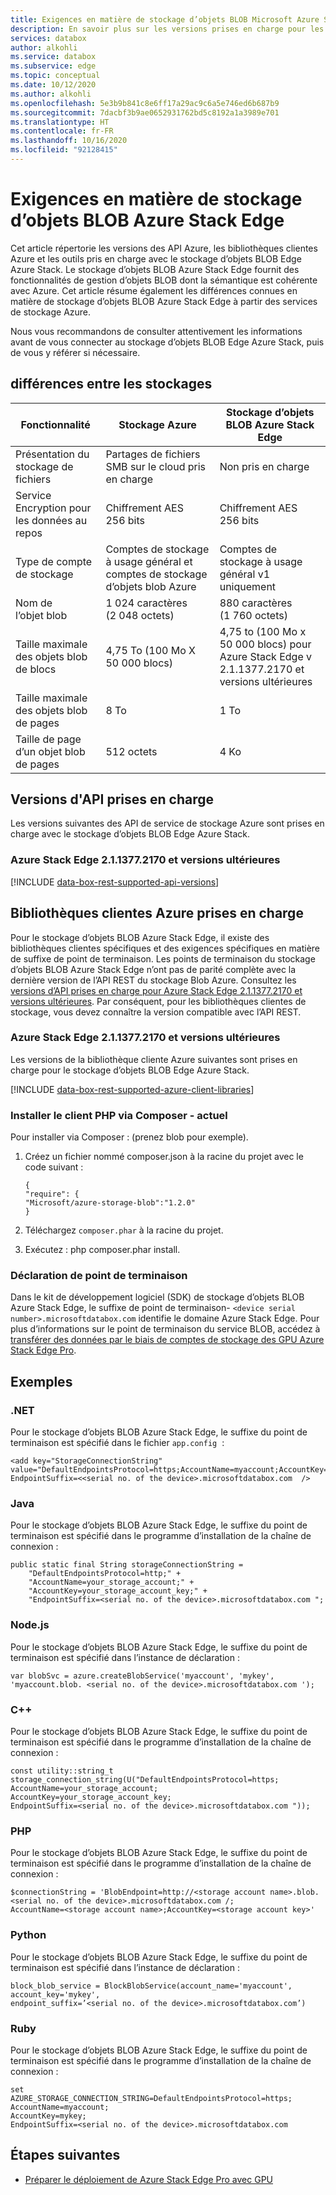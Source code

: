 ```yaml
---
title: Exigences en matière de stockage d’objets BLOB Microsoft Azure Stack Edge | Microsoft Docs
description: En savoir plus sur les versions prises en charge pour les API, les kits de développement logiciel et les bibliothèques clientes pour le stockage d’objets BLOB Azure Stack Edge
services: databox
author: alkohli
ms.service: databox
ms.subservice: edge
ms.topic: conceptual
ms.date: 10/12/2020
ms.author: alkohli
ms.openlocfilehash: 5e3b9b841c8e6ff17a29ac9c6a5e746ed6b687b9
ms.sourcegitcommit: 7dacbf3b9ae0652931762bd5c8192a1a3989e701
ms.translationtype: HT
ms.contentlocale: fr-FR
ms.lasthandoff: 10/16/2020
ms.locfileid: "92128415"
---
```

# <a name="azure-stack-edge-blob-storage-requirements"></a>Exigences en matière de stockage d’objets BLOB Azure Stack Edge

Cet article répertorie les versions des API Azure, les bibliothèques clientes Azure et les outils pris en charge avec le stockage d’objets BLOB Edge Azure Stack. Le stockage d’objets BLOB Azure Stack Edge fournit des fonctionnalités de gestion d’objets BLOB dont la sémantique est cohérente avec Azure. Cet article résume également les différences connues en matière de stockage d’objets BLOB Azure Stack Edge à partir des services de stockage Azure.

Nous vous recommandons de consulter attentivement les informations avant de vous connecter au stockage d’objets BLOB Edge Azure Stack, puis de vous y référer si nécessaire.


## <a name="storage-differences"></a>différences entre les stockages

|     Fonctionnalité                                             |     Stockage Azure                                     |     Stockage d’objets BLOB Azure Stack Edge |
|---------------------------------------------------------|-------------------------------------------------------|---------------------------|
|    Présentation du stockage de fichiers                                   |    Partages de fichiers SMB sur le cloud pris en charge              |    Non pris en charge      |
|    Service Encryption pour les données au repos                  |    Chiffrement AES 256 bits                             |    Chiffrement AES 256 bits |
|    Type de compte de stockage                                 |    Comptes de stockage à usage général et comptes de stockage d’objets blob Azure    |    Comptes de stockage à usage général v1 uniquement|
|    Nom de l’objet blob                                            |    1 024 caractères (2 048 octets)                     |    880 caractères (1 760 octets)|
|    Taille maximale des objets blob de blocs                              |    4,75 To (100 Mo X 50 000 blocs)                   |    4,75 to (100 Mo x 50 000 blocs) pour Azure Stack Edge v 2.1.1377.2170 et versions ultérieures|
|    Taille maximale des objets blob de pages                               |    8 To                                               |    1 To                   |
|    Taille de page d’un objet blob de pages                                  |    512 octets                                          |    4 Ko                   |

## <a name="supported-api-versions"></a>Versions d'API prises en charge

Les versions suivantes des API de service de stockage Azure sont prises en charge avec le stockage d’objets BLOB Edge Azure Stack.

### <a name="azure-stack-edge-2113772170-onwards"></a>Azure Stack Edge 2.1.1377.2170 et versions ultérieures

[!INCLUDE [data-box-rest-supported-api-versions](../../includes/data-box-rest-supported-api-versions.md)]

## <a name="supported-azure-client-libraries"></a>Bibliothèques clientes Azure prises en charge

Pour le stockage d’objets BLOB Azure Stack Edge, il existe des bibliothèques clientes spécifiques et des exigences spécifiques en matière de suffixe de point de terminaison. Les points de terminaison du stockage d’objets BLOB Azure Stack Edge n’ont pas de parité complète avec la dernière version de l’API REST du stockage Blob Azure. Consultez les [versions d’API prises en charge pour Azure Stack Edge 2.1.1377.2170 et versions ultérieures](#supported-api-versions). Par conséquent, pour les bibliothèques clientes de stockage, vous devez connaître la version compatible avec l’API REST.

### <a name="azure-stack-edge-2113772170-onwards"></a>Azure Stack Edge 2.1.1377.2170 et versions ultérieures

Les versions de la bibliothèque cliente Azure suivantes sont prises en charge pour le stockage d’objets BLOB Edge Azure Stack.

[!INCLUDE [data-box-rest-supported-azure-client-libraries](../../includes/data-box-rest-supported-azure-client-libraries.md)]

### <a name="install-php-client-via-composer---current"></a>Installer le client PHP via Composer - actuel

Pour installer via Composer : (prenez blob pour exemple).
1. Créez un fichier nommé composer.json à la racine du projet avec le code suivant :

    ```
    {
    "require": {
    "Microsoft/azure-storage-blob":"1.2.0"
    }
    ```

2. Téléchargez `composer.phar` à la racine du projet.

3. Exécutez : php composer.phar install.

### <a name="endpoint-declaration"></a>Déclaration de point de terminaison

Dans le kit de développement logiciel (SDK) de stockage d’objets BLOB Azure Stack Edge, le suffixe de point de terminaison- `<device serial number>.microsoftdatabox.com` identifie le domaine Azure Stack Edge. Pour plus d’informations sur le point de terminaison du service BLOB, accédez à [transférer des données par le biais de comptes de stockage des GPU Azure Stack Edge Pro](azure-stack-edge-j-series-deploy-add-storage-accounts.md).
 
## <a name="examples"></a>Exemples

### <a name="net"></a>.NET

Pour le stockage d’objets BLOB Azure Stack Edge, le suffixe du point de terminaison est spécifié dans le fichier `app.config`  :

```
<add key="StorageConnectionString"
value="DefaultEndpointsProtocol=https;AccountName=myaccount;AccountKey=mykey;
EndpointSuffix=<<serial no. of the device>.microsoftdatabox.com  />
```

### <a name="java"></a>Java

Pour le stockage d’objets BLOB Azure Stack Edge, le suffixe du point de terminaison est spécifié dans le programme d’installation de la chaîne de connexion :

```
public static final String storageConnectionString =
    "DefaultEndpointsProtocol=http;" +
    "AccountName=your_storage_account;" +
    "AccountKey=your_storage_account_key;" +
    "EndpointSuffix=<serial no. of the device>.microsoftdatabox.com ";
```

### <a name="nodejs"></a>Node.js

Pour le stockage d’objets BLOB Azure Stack Edge, le suffixe du point de terminaison est spécifié dans l’instance de déclaration :

```
var blobSvc = azure.createBlobService('myaccount', 'mykey',
'myaccount.blob. <serial no. of the device>.microsoftdatabox.com ');
```

### <a name="c"></a>C++

Pour le stockage d’objets BLOB Azure Stack Edge, le suffixe du point de terminaison est spécifié dans le programme d’installation de la chaîne de connexion :

```
const utility::string_t storage_connection_string(U("DefaultEndpointsProtocol=https;
AccountName=your_storage_account;
AccountKey=your_storage_account_key;
EndpointSuffix=<serial no. of the device>.microsoftdatabox.com "));
```

### <a name="php"></a>PHP

Pour le stockage d’objets BLOB Azure Stack Edge, le suffixe du point de terminaison est spécifié dans le programme d’installation de la chaîne de connexion :

```
$connectionString = 'BlobEndpoint=http://<storage account name>.blob.<serial no. of the device>.microsoftdatabox.com /;
AccountName=<storage account name>;AccountKey=<storage account key>'
```

### <a name="python"></a>Python

Pour le stockage d’objets BLOB Azure Stack Edge, le suffixe du point de terminaison est spécifié dans l’instance de déclaration :

```
block_blob_service = BlockBlobService(account_name='myaccount',
account_key='mykey',
endpoint_suffix=’<serial no. of the device>.microsoftdatabox.com’)
```

### <a name="ruby"></a>Ruby

Pour le stockage d’objets BLOB Azure Stack Edge, le suffixe du point de terminaison est spécifié dans le programme d’installation de la chaîne de connexion :

```
set
AZURE_STORAGE_CONNECTION_STRING=DefaultEndpointsProtocol=https;
AccountName=myaccount;
AccountKey=mykey;
EndpointSuffix=<serial no. of the device>.microsoftdatabox.com
```

## <a name="next-steps"></a>Étapes suivantes

* [Préparer le déploiement de Azure Stack Edge Pro avec GPU](azure-stack-edge-gpu-deploy-prep.md)
